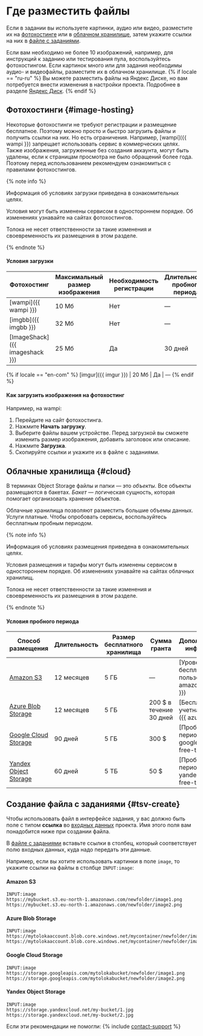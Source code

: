 # Где разместить файлы

Если в задании вы используете картинки, аудио или видео, разместите их на [фотохостинге](#image-hosting) или в [облачном хранилище](#cloud), затем укажите ссылки на них в [файле с заданиями](../../glossary.md#tsv-file-definition-ru).

Если вам необходимо не более 10 изображений, например, для инструкций к заданию или тестирования пула, воспользуйтесь фотохостингом. Если картинок много или для задания необходимы аудио- и видеофайлы, разместите их в облачном хранилище.
 {% if locale == "ru-ru" %}
Вы можете разместить файлы на Яндекс Диске, но вам потребуется внести изменения в настройки проекта. Подробнее в разделе [Яндекс Диск](prepare-data.md).
{% endif %}
## Фотохостинги {#image-hosting}

Некоторые фотохостинги не требуют регистрации и размещение бесплатное. Поэтому можно просто и быстро загрузить файлы и получить ссылки на них. Но есть ограничения. Например, [wampi]({{ wampi }}) запрещает использовать сервис в коммерческих целях. Также изображения, загруженные без создания аккаунта, могут быть удалены, если к страницам просмотра не было обращений более года. Поэтому перед использованием рекомендуем ознакомиться с правилами фотохостингов.

{% note info %}

Информация об условиях загрузки приведена в ознакомительных целях.

Условия могут быть изменены сервисом в одностороннем порядке. Об изменениях узнавайте на сайтах фотохостингов.

Толока не несет ответственности за такие изменения и своевременность их размещения в этом разделе.

{% endnote %}


#### Условия загрузки

Фотохостинг | Максимальный размер изображения | Необходимость регистрации | Длительность пробного периода
----- | ----- | ----- | -----
[wampi]({{ wampi }}) | 10 Мб | Нет | —
[imgbb]({{ imgbb }}) | 32 Мб | Нет | —
[ImageShack]({{ imageshack }}) | 25 Мб | Да | 30 дней
 {% if locale == "en-com" %}
[imgur]({{ imgur }}) | 20 Мб | Да | —
{% endif %}

#### Как загрузить изображения на фотохостинг

Например, на wampi:

1. Перейдите на сайт фотохостинга.
1. Нажмите **Начать загрузку**.
1. Выберите файлы вашем устройстве. Перед загрузкой вы сможете изменить размер изображения, добавить заголовок или описание.
1. Нажмите **Загрузка**.
1. Скопируйте ссылки и укажите их в файле с заданиями.

## Облачные хранилища {#cloud}

В терминах Object Storage файлы и папки — это _объекты_. Все объекты размещаются в бакетах. _Бакет_ — логическая сущность, которая помогает организовать хранение объектов.

Облачные хранилища позволяют разместить большие объемы данных. Услуги платные. Чтобы опробовать сервисы, воспользуйтесь бесплатным пробным периодом.

{% note info %}

Информация об условиях размещения приведена в ознакомительных целях.

Условия размещения и тарифы могут быть изменены сервисом в одностороннем порядке. Об изменениях узнавайте на сайтах облачных хранилищ.

Толока не несет ответственности за такие изменения и своевременность их размещения в этом разделе.

{% endnote %}


#### Условия пробного периода

Способ размещения | Длительность | Размер бесплатного хранилища | Сумма гранта | Дополнительная информация
----- | ----- | ----- | ----- | -----
[Amazon S3](amazon-cloud-storage.md) | 12 месяцев | 5 ГБ | — | [Уровень бесплатного пользования]({{ amazon-s3-free }})
[Azure Blob Storage](azure-cloud-storage.md) | 12 месяцев | 5 ГБ | 200 $ в течение 30 дней | [Бесплатная учетная запись]({{ azure-free }})
[Google Cloud Storage](google-cloud-storage.md) | 90 дней | 5 ГБ | 300 $ | [Пробный период]({{ google-cloud-free-trial }})
[Yandex Object Storage](use-object-storage.md) | 60 дней | 5 ТБ | 50 $ | [Пробный период]({{ yandex-cloud-free-trial }})


## Создание файла с заданиями {#tsv-create}

Чтобы использовать файл в интерфейсе задания, у вас должно быть поле с типом **ссылка** во [входных данных](incoming.md) проекта. Имя этого поля вам понадобится ниже при создании файла.

В [файле с заданиями](pool_csv.md) вставьте ссылки в столбец, который соответствует полю входных данных, куда надо передать эти данные.

Например, если вы хотите использовать картинки в поле `image`, то укажите ссылки на файлы в столбце `INPUT:image`:

#### Amazon S3

```
INPUT:image
https://mybucket.s3.eu-north-1.amazonaws.com/newfolder/image1.png
https://mybucket.s3.eu-north-1.amazonaws.com/newfolder/image2.png
```

#### Azure Blob Storage

```
INPUT:image
https://mytolokaaccount.blob.core.windows.net/mycontainer/newfolder/image1.png
https://mytolokaaccount.blob.core.windows.net/mycontainer/newfolder/image2.png
```

#### Google Cloud Storage

```
INPUT:image
https://storage.googleapis.com/mytolokabucket/newfolder/image1.png
https://storage.googleapis.com/mytolokabucket/newfolder/image2.png
```

#### Yandex Object Storage

```
INPUT:image
https://storage.yandexcloud.net/my-bucket/1.jpg
https://storage.yandexcloud.net/my-bucket/2.jpg
```


Если эти рекомендации не помогли:
{% include [contact-support](../_includes/contact-support-help.md) %}